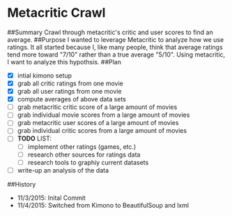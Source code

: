 # Metacritic Crawl
##Summary
Crawl through metacritic's critic and user scores to find an average. 
##Purpose
I wanted to leverage Metacritic to analyze how we use ratings. It all started because I, like many people, think that average ratings tend more toward "7/10" rather than a true average "5/10". Using metacritic, I want to analyze this hypothsis. 
##Plan
- [x] intial kimono setup
- [x] grab all critic ratings from one movie
- [x] grab all user ratings from one movie
- [x] compute averages of above data sets
- [ ] grab metacritic critic score of a large amount of movies
- [ ] grab individual movie scores from a large amount of movies
- [ ] grab metacritic user scores of a large amount of movies
- [ ] grab individual critic scores from a large amount of movies
- [ ] **TODO** LIST:
	- [ ] implement other ratings (games, etc.)
	- [ ] research other sources for ratings data
	- [ ] research tools to graphiy current datasets
- [ ] write-up an analysis of the data

##History
- 11/3/2015: Inital Commit
- 11/4/2015: Switched from Kimono to BeautifulSoup and lxml
